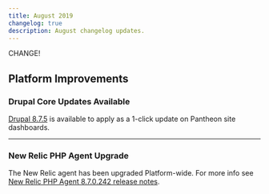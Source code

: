 ```yaml
---
title: August 2019
changelog: true
description: August changelog updates.
---
```


CHANGE!
## Platform Improvements
### Drupal Core Updates Available
[Drupal 8.7.5](https://www.drupal.org/project/drupal/releases/8.7.5) is available to apply as a 1-click update on Pantheon site dashboards.

---

### New Relic PHP Agent Upgrade
The New Relic agent has been upgraded Platform-wide. For more info see [New Relic PHP Agent 8.7.0.242 release notes](https://docs.newrelic.com/docs/release-notes/agent-release-notes/php-release-notes/php-agent-870242).
